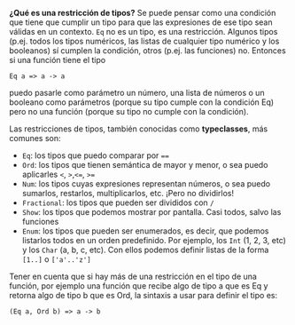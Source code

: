 **¿Qué es una restricción de tipos?** Se puede pensar como una condición que tiene que cumplir un tipo para que las expresiones de ese tipo sean válidas en un contexto.
`Eq` no es un tipo, es una restricción. Algunos tipos (p.ej. todos los tipos numéricos, las listas de
cualquier tipo numérico y los booleanos) sí cumplen la condición, otros (p.ej. las funciones) no.
Entonces si una función tiene el tipo

```
Eq a => a -> a
```

puedo pasarle como parámetro un número, una lista de números o un booleano como parámetros
(porque su tipo cumple con la condición Eq) pero no una función (porque su tipo no cumple con la
condición).

Las restricciones de tipos, también conocidas como **typeclasses**, más comunes son:

* `Eq`: los tipos que puedo comparar por `==`
* `Ord`: los tipos que tienen semántica de mayor y menor, o sea puedo aplicarles `<`, `>`,`<=`, `>=`
* `Num`: los tipos cuyas expresiones representan números, o sea puedo sumarlos, restarlos, multiplicarlos, etc. ¡Pero no dividirlos!
* `Fractional`: los tipos que pueden ser divididos con `/`
* `Show`: los tipos que podemos mostrar por pantalla. Casi todos, salvo las funciones
* `Enum`: los tipos que pueden ser enumerados, es decir, que podemos listarlos todos en un orden predefinido. Por ejemplo, los `Int` (1, 2, 3, etc) y los `Char` (a, b, c, etc). Con ellos podemos definir listas de la forma `[1..]` o `['a'..'z']`

Tener en cuenta que si hay más de una restricción en el tipo de una función,
por ejemplo una función que recibe algo de tipo a que es Eq y retorna algo de tipo b que es Ord,
la sintaxis a usar para definir el tipo es:

```
(Eq a, Ord b) => a -> b
```
